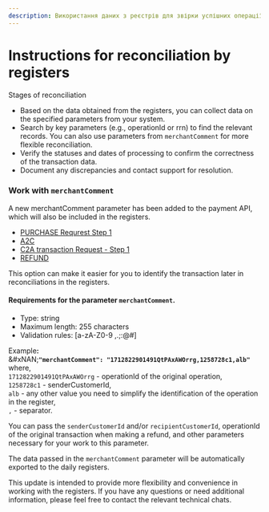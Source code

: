 ```yaml
---
description: Використання даних з реєстрів для звірки успішних операції.
---
```


# Instructions for reconciliation by registers

Stages of reconciliation

* Based on the data obtained from the registers, you can collect data on the specified parameters from your system.
* Search by key parameters (e.g., operationId or rrn) to find the relevant records. You can also use parameters from `merchantComment` for more flexible reconciliation.
* Verify the statuses and dates of processing to confirm the correctness of the transaction data.
* Document any discrepancies and contact support for resolution.



### Work with  **`merchantComment`**

A new merchantComment parameter has been added to the payment API, which will also be included in the registers.

* [PURCHASE Requrest Step 1 ](https://docs.merchant.alb.ua/en/payment-methods-h2h/purchase/purchase-request-step-1)
* [A2C](https://docs.merchant.alb.ua/en/payment-methods-h2h/a2c)
* [C2A transaction Request - Step 1 ](https://docs.merchant.alb.ua/en/payment-methods-h2h/c2a/c2a-transaction-request-step-1)
* [REFUND](https://docs.merchant.alb.ua/en/payment-methods-h2h/refund)

This option can make it easier for you to identify the transaction later in reconciliations in the registers.

#### Requirements for the parameter **`merchantComment`.**

* Type: string&#x20;
* Maximum length: 255 characters
* Validation rules: \[a-zA-Z0-9 ,.;:@#$%'-=+1,256$]&#x20;

Exampl&#x65;**:** \
&#xNAN;**`"merchantComment": "1712822901491QtPAxAWOrrg,1258728c1,alb"`**\
where, \
`1712822901491QtPAxAWOrrg` - operationId of the original operation, \
`1258728c1` - senderCustomerId, \
`alb` - any other value you need to simplify the identification of the operation in the register, \
`,` - separator.

You can pass the `senderCustomerId` and/or `recipientCustomerId`, operationId of the original transaction when making a refund, and other parameters necessary for your work to this parameter.

The data passed in the `merchantComment` parameter will be automatically exported to the daily registers.

This update is intended to provide more flexibility and convenience in working with the registers. If you have any questions or need additional information, please feel free to contact the relevant technical chats.







